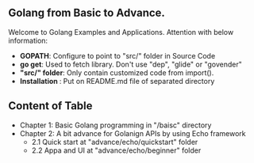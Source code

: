 ## Golang from Basic to Advance. 
Welcome to Golang Examples and Applications. Attention with below information:
- <b>GOPATH</b>: Configure to point to "src/" folder in Source Code
- <b>go get</b>: Used to fetch library. Don't use "dep", "glide" or "govender"
- <b> "src/" folder</b>: Only contain customized code from import(). 
- <b> Installation </b>: Put on README.md file of separated directory

## Content of Table
- Chapter 1: Basic Golang programming in "/baisc" directory
- Chapter 2: A bit advance for Golanign APIs by using Echo framework
	- 2.1 Quick start at "advance/echo/quickstart" folder
	- 2.2 Appa and UI at "advance/echo/beginner" folder